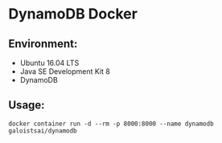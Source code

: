 # DynamoDB Docker

## Environment:
  * Ubuntu 16.04 LTS
  * Java SE Development Kit 8
  * DynamoDB

## Usage:
```console
docker container run -d --rm -p 8000:8000 --name dynamodb galoistsai/dynamodb
```

